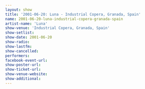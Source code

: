 ```yaml
---
layout: show
title: '2001-06-20: Luna - Industrial Copera, Granada, Spain'
name: 2001-06-20-luna-industrial-copera-granada-spain
artist-name: 'Luna'
show-venue: 'Industrial Copera, Granada, Spain'
show-setlist: 
show-date: 2001-06-20
show-radio: 
show-lastfm: 
show-cancelled: 
performers: 
facebook-event-url: 
show-poster-url: 
show-ticket-url: 
show-venue-website: 
show-additional: 
---
```


